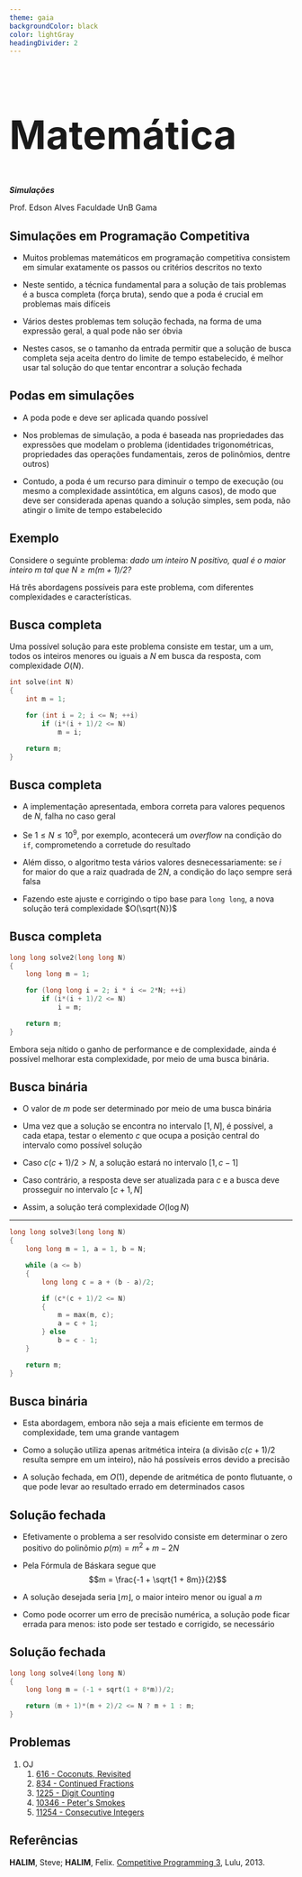 ```yaml
---
theme: gaia
backgroundColor: black
color: lightGray
headingDivider: 2
---
```


<style>
    section {
        font-size: 30px;
    }

    h1 {
        font-size: 70px;
    }
</style>

<!-- _class: lead -->
# Matemática

*__Simulações__*

Prof. Edson Alves
Faculdade UnB Gama

## Simulações em Programação Competitiva

- Muitos problemas matemáticos em programação competitiva consistem em simular exatamente os passos ou critérios descritos no texto

- Neste sentido, a técnica fundamental para a solução de tais problemas é a busca completa (força bruta), sendo que a poda é crucial em problemas mais difíceis

- Vários destes problemas tem solução fechada, na forma de uma expressão geral, a qual pode não ser óbvia

- Nestes casos, se o tamanho da entrada permitir que a solução de busca completa seja aceita dentro do limite de tempo estabelecido, é melhor usar tal solução do que tentar encontrar a solução fechada

## Podas em simulações

- A poda pode e deve ser aplicada quando possível

- Nos problemas de simulação, a poda é baseada nas propriedades das expressões que modelam o problema (identidades trigonométricas, propriedades das operações fundamentais, zeros de polinômios, dentre outros)

- Contudo, a poda é um recurso para diminuir o tempo de execução (ou mesmo a complexidade assintótica, em alguns casos), de modo que deve ser considerada apenas quando a solução simples, sem poda, não atingir o limite de tempo estabelecido

## Exemplo

Considere o seguinte problema: _dado um inteiro $N$ positivo, qual é o maior inteiro $m$ tal que $N \geq m(m + 1)/2$?_

Há três abordagens possíveis para este problema, com diferentes complexidades e características.

## Busca completa

Uma possível solução para este problema consiste em testar, um a um, todos os inteiros menores ou iguais a $N$ em busca da resposta, com complexidade $O(N)$.


```C++
int solve(int N)
{
    int m = 1;

    for (int i = 2; i <= N; ++i)
        if (i*(i + 1)/2 <= N)
            m = i;

    return m;
}
```

## Busca completa

- A implementação apresentada, embora correta para valores pequenos de $N$, falha no caso geral

- Se $1 \leq N \leq 10^9$, por exemplo, acontecerá um _overflow_ na condição do `if`, comprometendo a corretude do resultado

- Além disso, o algoritmo testa vários valores desnecessariamente: se $i$ for maior do que a raiz quadrada de $2N$, a condição do laço sempre será falsa

- Fazendo este ajuste e corrigindo o tipo base para `long long`, a nova solução terá complexidade $O(\sqrt{N})$

## Busca completa
```C++
long long solve2(long long N)
{
    long long m = 1;

    for (long long i = 2; i * i <= 2*N; ++i)
        if (i*(i + 1)/2 <= N)
            i = m;

    return m;
}
```

Embora seja nítido o ganho de performance e de complexidade, ainda é possível melhorar esta complexidade, por meio de uma busca binária.

## Busca binária

- O valor de $m$ pode ser determinado por meio de uma busca binária

- Uma vez que a solução se encontra no intervalo $[1, N]$, é possível, a cada etapa, testar o elemento $c$ que ocupa a posição central do intervalo como possível solução

- Caso $c(c + 1)/2 > N$, a solução estará no intervalo $[1, c - 1]$

- Caso contrário, a resposta deve ser atualizada para $c$ e a busca deve prosseguir no intervalo $[c + 1, N]$ 

- Assim, a solução terá complexidade $O(\log N)$

--- 
```C++
long long solve3(long long N)
{
    long long m = 1, a = 1, b = N;

    while (a <= b)
    {
        long long c = a + (b - a)/2;

        if (c*(c + 1)/2 <= N)
        {
            m = max(m, c);
            a = c + 1;
        } else
            b = c - 1;
    }

    return m;
}
```

## Busca binária

- Esta abordagem, embora não seja a mais eficiente em termos de complexidade, tem uma grande vantagem

- Como a solução utiliza apenas aritmética inteira (a divisão $c(c + 1)/2$ resulta sempre em um inteiro), não há possíveis erros devido a precisão

- A solução fechada, em $O(1)$, depende de aritmética de ponto flutuante, o que pode levar ao resultado errado em determinados casos

## Solução fechada

- Efetivamente o problema a ser resolvido consiste em determinar o zero positivo do polinômio $p(m) = m^2 + m - 2N$

- Pela Fórmula de Báskara segue que
$$m = \frac{-1 + \sqrt{1 + 8m}}{2}$$

- A solução desejada seria $\lfloor{m}\rfloor$, o maior inteiro menor ou igual a $m$

- Como pode ocorrer um erro de precisão numérica, a solução pode ficar errada para menos: isto pode ser testado e corrigido, se necessário

## Solução fechada

```C++
long long solve4(long long N)
{
    long long m = (-1 + sqrt(1 + 8*m))/2;

    return (m + 1)*(m + 2)/2 <= N ? m + 1 : m;
}
```

## Problemas

1. OJ
    1. [616 - Coconuts, Revisited](https://onlinejudge.org/index.php?option=com_onlinejudge&Itemid=8&category=24&page=show_problem&problem=557)
    1. [834 - Continued Fractions](https://onlinejudge.org/index.php?option=com_onlinejudge&Itemid=8&category=24&page=show_problem&problem=775)
    1. [1225 - Digit Counting](https://onlinejudge.org/index.php?option=com_onlinejudge&Itemid=8&category=24&page=show_problem&problem=3666)
    1. [10346 - Peter's Smokes](https://onlinejudge.org/index.php?option=com_onlinejudge&Itemid=8&category=24&page=show_problem&problem=1287)
    1. [11254 - Consecutive Integers](https://onlinejudge.org/index.php?option=com_onlinejudge&Itemid=8&category=24&page=show_problem&problem=2221) 

## Referências

**HALIM**, Steve; **HALIM**, Felix. [Competitive Programming 3](http://cpbook.net/), Lulu, 2013.
